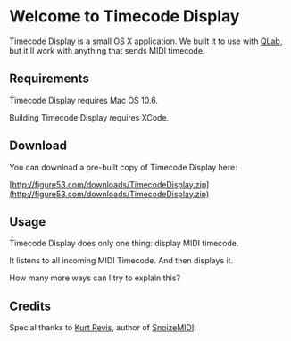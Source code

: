 # Welcome to Timecode Display

Timecode Display is a small OS X application. We built it to use with [QLab](http://figure53.com/qlab), but it'll work with anything that sends MIDI timecode.

## Requirements

Timecode Display requires Mac OS 10.6.

Building Timecode Display requires XCode. 

## Download

You can download a pre-built copy of Timecode Display here:

[http://figure53.com/downloads/TimecodeDisplay.zip](http://figure53.com/downloads/TimecodeDisplay.zip)

## Usage

Timecode Display does only one thing: display MIDI timecode. 

It listens to all incoming MIDI Timecode.  And then displays it.

How many more ways can I try to explain this?

## Credits

Special thanks to [Kurt Revis](http://www.snoize.com/), author of [SnoizeMIDI](https://github.com/krevis/MIDIApps).
